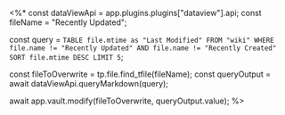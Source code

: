 <%*
const dataViewApi = app.plugins.plugins["dataview"].api;
const fileName = "Recently Updated";

const query = `TABLE file.mtime as "Last Modified"
FROM "wiki"
WHERE file.name != "Recently Updated" AND file.name != "Recently Created"
SORT file.mtime DESC
LIMIT 5`;

const fileToOverwrite = tp.file.find_tfile(fileName);
const queryOutput = await dataViewApi.queryMarkdown(query);

await app.vault.modify(fileToOverwrite, queryOutput.value);
%>